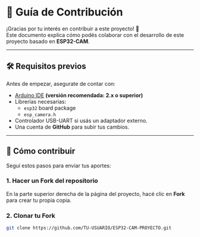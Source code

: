 # 🤝 Guía de Contribución

¡Gracias por tu interés en contribuir a este proyecto! 🙌  
Este documento explica cómo podés colaborar con el desarrollo de este proyecto basado en **ESP32-CAM**.

---

## 🛠️ Requisitos previos

Antes de empezar, asegurate de contar con:

- [Arduino IDE](https://www.arduino.cc/en/software) **(versión recomendada: 2.x o superior)**
- Librerías necesarias:
  - `esp32` board package
  - `esp_camera.h`
- Controlador USB-UART si usás un adaptador externo.
- Una cuenta de **GitHub** para subir tus cambios.

---

## 🚀 Cómo contribuir

Seguí estos pasos para enviar tus aportes:

### 1. Hacer un **Fork** del repositorio
En la parte superior derecha de la página del proyecto, hacé clic en **Fork** para crear tu propia copia.

### 2. Clonar tu **Fork**
```bash
git clone https://github.com/TU-USUARIO/ESP32-CAM-PROYECTO.git
